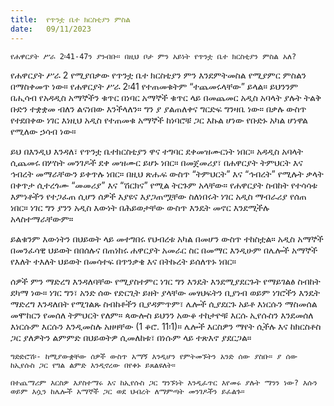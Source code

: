 ```yaml
---
title:  የጥንቷ ቤተ ክርስቲያን ምስል
date:   09/11/2023
---
```


`የሐዋርያት ሥራ 2፡41-47ን ያንብቡ። በዚህ ቦታ ምን አይነት የጥንቷ ቤተ ክርስቲያን ምስል አለ?`

የሐዋርያት ሥራ 2 የሚያበቃው የጥንቷ ቤተ ክርስቲያን ምን እንደምትመስል የሚያምር ምስልን በማስቀመጥ ነው። የሐዋርያት ሥራ 2፡41 የተጠመቁትም “ተጨመሩላቸው” ይላል። ይህንንም በሒሳብ የአዳዲስ አማኞችን ቁጥር በነባር አማኞች ቁጥር ላይ በመጨመር አዲስ አባላት ያሉት ትልቅ ቡድን ተቋቋመ ብለን ልናነበው እንችላለን። ግን ያ ያልጠለቀና ግርድፍ ግንዛቤ ነው። በቃሉ ውስጥ የተደበቀው ነገር እነዚህ አዲስ የተጠመቁ አማኞች ከነባሮቹ ጋር እኩል ሆነው የቡድኑ አካል ሆነዋል የሚለው ኃሳብ ነው።

ይህ በእንዲህ እንዳለ፣ የጥንቷ ቤተክርስቲያን ዋና ተግባር ደቀመዝሙርነት ነበር። አዳዲስ አባላት ሲጨመሩ በሦስት መንገዶች ደቀ መዝሙር ይሆኑ ነበር። በመጀመሪያ፣ በሐዋርያት ትምህርት እና ኅብረት መማራቸውን ይቀጥሉ ነበር። በዚህ ጽሑፍ ውስጥ “ትምህርት” እና “ኅብረት” የሚሉት ቃላት በቀጥታ ሲተረጎሙ “መመሪያ” እና “ሽርክና” የሚል ትርጉም አላቸው። የሐዋርያት ስብከት የተሳሳቱ እምነቶችን የተጋፈጠ ሲሆን ሰዎች እያዩና እያጋጠሟቸው ስለነበሩት ነገር አዲስ ማብራሪያ የሰጠ ነበር። ነገር ግን ያንን አዲስ እውነት በሕይወታቸው ውስጥ እንዴት መኖር እንደሚችሉ አላስተማራቸውም።

ይልቁንም እውነትን በህይወት ላይ መተግበሩ የህብረቱ አካል በመሆን ውስጥ ተከስቷል። አዲስ አማኞች በመንፈሳዊ ህይወት በበሰሉና በጠነከሩ ሐዋርያት አመራር ስር በመማር እንዲሁም በሌሎች አማኞች የእለት ተእለት ህይወት በመሳተፍ በጥንቃቄ እና በትኩረት ይሰለጥኑ ነበር።

ሰዎች ምን ማድረግ እንዳለባቸው የሚያስተምር ነገር ግን እንዴት እንደሚያደርጉት የማይገልፅ ስብከት ደካማ ነው። ነገር ግን፣ አንድ ሰው የድርጊት ይዘት ያላቸው መፃህፍትን ቢያነብ ወይም ነገሮችን እንዴት ማድረግ እንዳለበት የሚገልጹ ስብከቶችን ቢያዳምጥም፣ ሌሎች ሲያደርጉ አይቶ እነርሱን ማስመሰል መሞከርን የመሰለ ትምህርት የለም። ጳውሎስ ይህንን አውቆ ተከታዮቹ እርሱ ኢየሱስን እንደመሰለ እነርሱም እርሱን እንዲመስሉ አዘዛቸው (1 ቆሮ. 11፡1)። ሌሎች እርስዎን ማየት ሲችሉ እና ከክርስቶስ ጋር ያለዎትን ልምምድ በህይወትዎ ሲመለከቱ፣ በነሱም ላይ ተጽእኖ ያደርጋል።

`ግድድሮሽ፡- ከሚያውቋቸው ሰዎች ውስጥ አማኝ እንዲሆን የምትመኙትን አንድ ሰው ያስቡ። ያ ሰው ከኢየሱስ ጋር የግል ልምድ እንዲኖረው በየቀኑ ይጸልዩለት።`

`በተጨማሪም እርስዎ እያስተማሩ እና ከኢየሱስ ጋር ግንኙነት እንዲፈጥር እየመሩ ያሉት ማንን ነው? እሱን ወይም እሷን ከሌሎች አማኞች ጋር ወደ ህብረት ለማምጣት መንገዶችን ይፈልጉ።`